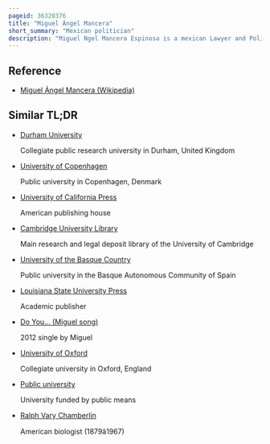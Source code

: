```yaml
---
pageid: 36320376
title: "Miguel Ángel Mancera"
short_summary: "Mexican politician"
description: "Miguel Ngel Mancera Espinosa is a mexican Lawyer and Politician who works with the Party of the democratic Revolution. He served as Mayor of mexico City from 2012 to 2018. Mancera graduated from the Faculty of Law of the national autonomous University of Mexico in 1989 and was awarded two Years later the Gabino Barreda Medal for being the best Student in his Class. He holds a Master's Degree from the University of Barcelona and the metropolitan autonomous University and a Juris Doctor from unam."
---
```


## Reference

- [Miguel Ángel Mancera (Wikipedia)](https://en.wikipedia.org/?curid=36320376)

## Similar TL;DR

- [Durham University](/tldr/en/durham-university)

  Collegiate public research university in Durham, United Kingdom

- [University of Copenhagen](/tldr/en/university-of-copenhagen)

  Public university in Copenhagen, Denmark

- [University of California Press](/tldr/en/university-of-california-press)

  American publishing house

- [Cambridge University Library](/tldr/en/cambridge-university-library)

  Main research and legal deposit library of the University of Cambridge

- [University of the Basque Country](/tldr/en/university-of-the-basque-country)

  Public university in the Basque Autonomous Community of Spain

- [Louisiana State University Press](/tldr/en/louisiana-state-university-press)

  Academic publisher

- [Do You... (Miguel song)](/tldr/en/do-you-miguel-song)

  2012 single by Miguel

- [University of Oxford](/tldr/en/university-of-oxford)

  Collegiate university in Oxford, England

- [Public university](/tldr/en/public-university)

  University funded by public means

- [Ralph Vary Chamberlin](/tldr/en/ralph-vary-chamberlin)

  American biologist (1879â1967)
